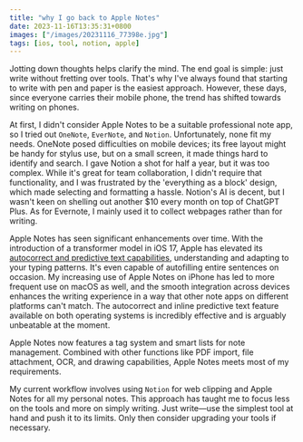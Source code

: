 ```yaml
---
title: "why I go back to Apple Notes"
date: 2023-11-16T13:35:31+0800
images: ["/images/20231116_77398e.jpg"]
tags: [ios, tool, notion, apple]
---
```


Jotting down thoughts helps clarify the mind. The end goal is simple: just write without fretting over tools. That's why I've always found that starting to write with pen and paper is the easiest approach. However, these days, since everyone carries their mobile phone, the trend has shifted towards writing on phones.

At first, I didn't consider Apple Notes to be a suitable professional note app, so I tried out `OneNote`, `EverNote`, and `Notion`. Unfortunately, none fit my needs. OneNote posed difficulties on mobile devices; its free layout might be handy for stylus use, but on a small screen, it made things hard to identify and search. I gave Notion a shot for half a year, but it was too complex. While it's great for team collaboration, I didn't require that functionality, and I was frustrated by the 'everything as a block' design, which made selecting and formatting a hassle. Notion's AI is decent, but I wasn't keen on shelling out another $10 every month on top of ChatGPT Plus. As for Evernote, I mainly used it to collect webpages rather than for writing.

Apple Notes has seen significant enhancements over time. With the introduction of a transformer model in iOS 17, Apple has elevated its [autocorrect and predictive text capabilities](https://www.cnet.com/tech/mobile/what-you-need-to-know-about-the-improved-autocorrect-on-ios-17/), understanding and adapting to your typing patterns. It's even capable of autofilling entire sentences on occasion. My increasing use of Apple Notes on iPhone has led to more frequent use on macOS as well, and the smooth integration across devices enhances the writing experience in a way that other note apps on different platforms can't match. The autocorrect and inline predictive text feature available on both operating systems is incredibly effective and is arguably unbeatable at the moment.

Apple Notes now features a tag system and smart lists for note management. Combined with other functions like PDF import, file attachment, OCR, and drawing capabilities, Apple Notes meets most of my requirements.

My current workflow involves using `Notion` for web clipping and Apple Notes for all my personal notes. This approach has taught me to focus less on the tools and more on simply writing. Just write—use the simplest tool at hand and push it to its limits. Only then consider upgrading your tools if necessary.
